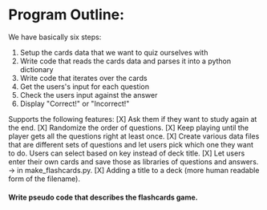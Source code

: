 # Program Outline:

We have basically six steps:

1. Setup the cards data that we want to quiz ourselves with
2. Write code that reads the cards data and parses it into a python dictionary
3. Write code that iterates over the cards
4. Get the users's input for each question
5. Check the users input against the answer
6. Display "Correct!" or "Incorrect!"

Supports the following features:
[X] Ask them if they want to study again at the end.
[X] Randomize the order of questions.
[X] Keep playing until the player gets all the questions right at least once.
[X] Create various data files that are different sets of questions and let users pick which one they want to do. Users can select based on key instead of deck title.
[X] Let users enter their own cards and save those as libraries of questions and answers. -> in make_flashcards.py.
[X] Adding a title to a deck (more human readable form of the filename).

#### Write pseudo code that describes the flashcards game.
